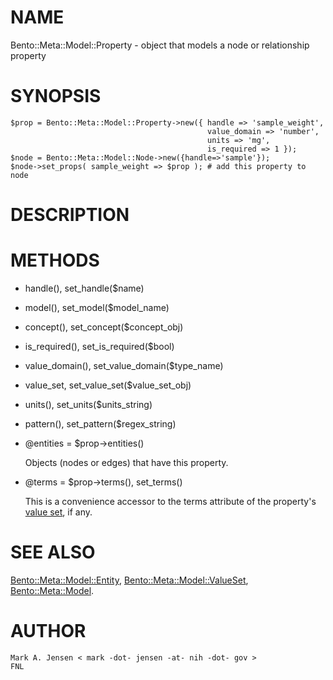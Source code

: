 # NAME

Bento::Meta::Model::Property - object that models a node or relationship property

# SYNOPSIS

    $prop = Bento::Meta::Model::Property->new({ handle => 'sample_weight', 
                                                value_domain => 'number',
                                                units => 'mg',
                                                is_required => 1 });           
    $node = Bento::Meta::Model::Node->new({handle=>'sample'});
    $node->set_props( sample_weight => $prop ); # add this property to node

# DESCRIPTION

# METHODS

- handle(), set\_handle($name)
- model(), set\_model($model\_name)
- concept(), set\_concept($concept\_obj)
- is\_required(), set\_is\_required($bool)
- value\_domain(), set\_value\_domain($type\_name)
- value\_set, set\_value\_set($value\_set\_obj)
- units(), set\_units($units\_string)
- pattern(), set\_pattern($regex\_string)
- @entities = $prop->entities()

    Objects (nodes or edges) that have this property.

- @terms = $prop->terms(), set\_terms()

    This is a convenience accessor to the terms attribute of the property's
    [value set](/perl/lib/Bento/Meta/Model/ValueSet.md), if any.

# SEE ALSO

[Bento::Meta::Model::Entity](/perl/lib/Bento/Meta/Model/Entity.md), [Bento::Meta::Model::ValueSet](/perl/lib/Bento/Meta/Model/ValueSet.md), 
[Bento::Meta::Model](/perl/lib/Bento/Meta/Model.md).

# AUTHOR

    Mark A. Jensen < mark -dot- jensen -at- nih -dot- gov >
    FNL
